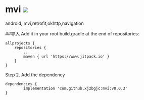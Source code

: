 # mvi   ![](https://img.shields.io/github/v/release/xjzbgjc/mvi.svg)
android, mvi,retrofit,okhttp,navigation<br>  


##导入
Add it in your root build.gradle at the end of repositories:

	allprojects {
		repositories {
			...
			maven { url 'https://www.jitpack.io' }
		}
	}
Step 2. Add the dependency

	dependencies {
	        implementation 'com.github.xjzbgjc:mvi:v0.0.3'
	}

